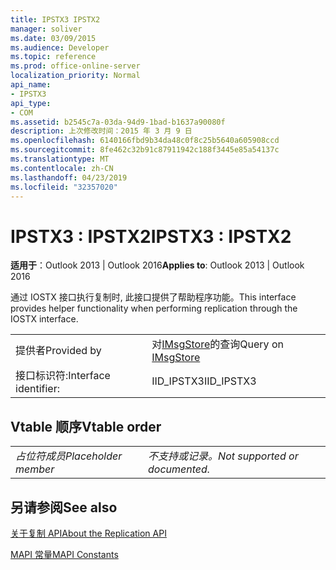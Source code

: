 ```yaml
---
title: IPSTX3 IPSTX2
manager: soliver
ms.date: 03/09/2015
ms.audience: Developer
ms.topic: reference
ms.prod: office-online-server
localization_priority: Normal
api_name:
- IPSTX3
api_type:
- COM
ms.assetid: b2545c7a-03da-94d9-1bad-b1637a90080f
description: 上次修改时间：2015 年 3 月 9 日
ms.openlocfilehash: 6140166fbd9b34da48c0f8c25b5640a605908ccd
ms.sourcegitcommit: 8fe462c32b91c87911942c188f3445e85a54137c
ms.translationtype: MT
ms.contentlocale: zh-CN
ms.lasthandoff: 04/23/2019
ms.locfileid: "32357020"
---
```

# <a name="ipstx3--ipstx2"></a><span data-ttu-id="dabab-103">IPSTX3 : IPSTX2</span><span class="sxs-lookup"><span data-stu-id="dabab-103">IPSTX3 : IPSTX2</span></span>

  
  
<span data-ttu-id="dabab-104">**适用于**：Outlook 2013 | Outlook 2016</span><span class="sxs-lookup"><span data-stu-id="dabab-104">**Applies to**: Outlook 2013 | Outlook 2016</span></span> 
  
<span data-ttu-id="dabab-105">通过 IOSTX 接口执行复制时, 此接口提供了帮助程序功能。</span><span class="sxs-lookup"><span data-stu-id="dabab-105">This interface provides helper functionality when performing replication through the IOSTX interface.</span></span>
  
|||
|:-----|:-----|
|<span data-ttu-id="dabab-106">提供者</span><span class="sxs-lookup"><span data-stu-id="dabab-106">Provided by</span></span>  <br/> |<span data-ttu-id="dabab-107">对[IMsgStore](imsgstoreimapiprop.md)的查询</span><span class="sxs-lookup"><span data-stu-id="dabab-107">Query on [IMsgStore](imsgstoreimapiprop.md)</span></span> <br/> |
|<span data-ttu-id="dabab-108">接口标识符:</span><span class="sxs-lookup"><span data-stu-id="dabab-108">Interface identifier:</span></span>  <br/> |<span data-ttu-id="dabab-109">IID_IPSTX3</span><span class="sxs-lookup"><span data-stu-id="dabab-109">IID_IPSTX3</span></span>  <br/> |
   
## <a name="vtable-order"></a><span data-ttu-id="dabab-110">Vtable 顺序</span><span class="sxs-lookup"><span data-stu-id="dabab-110">Vtable order</span></span>

|||
|:-----|:-----|
| <span data-ttu-id="dabab-111">*占位符成员*</span><span class="sxs-lookup"><span data-stu-id="dabab-111">*Placeholder member*</span></span>  <br/> | <span data-ttu-id="dabab-112">*不支持或记录。*</span><span class="sxs-lookup"><span data-stu-id="dabab-112">*Not supported or documented.*</span></span>  <br/> |
   
## <a name="see-also"></a><span data-ttu-id="dabab-113">另请参阅</span><span class="sxs-lookup"><span data-stu-id="dabab-113">See also</span></span>



[<span data-ttu-id="dabab-114">关于复制 API</span><span class="sxs-lookup"><span data-stu-id="dabab-114">About the Replication API</span></span>](about-the-replication-api.md)
  
[<span data-ttu-id="dabab-115">MAPI 常量</span><span class="sxs-lookup"><span data-stu-id="dabab-115">MAPI Constants</span></span>](mapi-constants.md)

